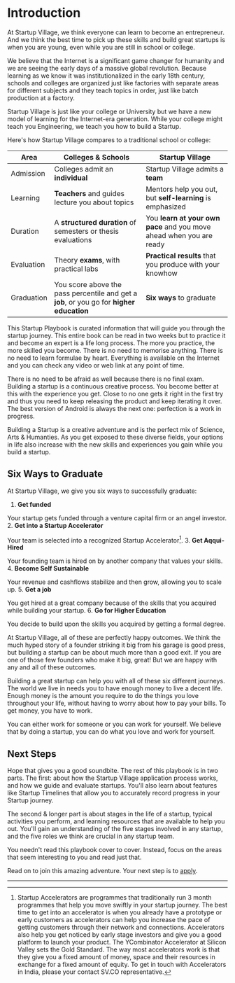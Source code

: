 # Introduction

At Startup Village, we think everyone can learn to become an entrepreneur. And we think the best time to pick up these skills and build great startups is when you are young, even while you are still in school or college. 

We believe that the Internet is a significant game changer for humanity and we are seeing the early days of a massive global revolution. Because learning as we know it was institutionalized in the early 18th century, schools and colleges are organized just like factories with separate areas for different subjects and they teach topics in order, just like batch production at a factory.

Startup Village is just like your college or University but we have a new model of learning for the Internet-era generation. While your college might teach you Engineering, we teach you how to build a Startup.

Here's how Startup Village compares to a traditional school or college:

| Area | Colleges & Schools | Startup Village |
|------|--------------------|-----------------|
| Admission | Colleges admit an **individual** | Startup Village admits a **team** |
| Learning | **Teachers** and guides lecture you about topics | Mentors help you out, but **self-learning** is emphasized | 
| Duration | A **structured duration** of semesters or thesis evaluations | You **learn at your own pace** and you move ahead when you are ready |
| Evaluation | Theory **exams**, with practical labs | **Practical results** that you produce with your knowhow |
| Graduation | You score above the pass percentile and get a **job**, or you go for **higher education** | **Six ways** to graduate |

This Startup Playbook is curated information that will guide you through the startup journey. This entire book can be read in two weeks but to practice it and become an expert is a life long process. The more you practice, the more skilled you become. There is no need to memorise anything. There is no need to learn formulae by heart. Everything is available on the Internet and you can check any video or web link at any point of time.
 
There is no need to be afraid as well because there is no final exam. Building a startup is a continuous creative process. You become better at this with the experience you get. Close to no one gets it right in the first try and thus you need to keep releasing the product and keep iterating it over. The best version of Android is always the next one: perfection is a work in progress.

Building a Startup is a creative adventure and is the perfect mix of Science, Arts & Humanties. As you get exposed to these diverse fields, your options in life also increase with the new skills and experiences you gain while you build a startup.

## Six Ways to Graduate

At Startup Village, we give you six ways to successfully graduate:

1. **Get funded**
  
  Your startup gets funded through a venture capital firm or an angel investor.
2. **Get into a Startup Accelerator**

  Your team is selected into a recognized Startup Accelerator[^1].
3. **Get Aqqui-Hired**

  Your founding team is hired on by another company that values your skills.
4. **Become Self Sustainable**

  Your revenue and cashflows stabilize and then grow, allowing you to scale up.
5. **Get a job**

  You get hired at a great company because of the skills that you acquired while building your startup.
6. **Go for Higher Education**

  You decide to build upon the skills you acquired by getting a formal degree.
  
At Startup Village, all of these are perfectly happy outcomes. We think the much hyped story of a founder striking it big from his garage is good press, but building a startup can be about much more than a good exit. If you are one of those few founders who make it big, great! But we are happy with any and all of these outcomes.

Building a great startup can help you with all of these six different journeys. The world we live in needs you to have enough money to live a decent life. Enough money is the amount you require to do the things you love throughout your life, without having to worry about how to pay your bills. To get money, you have to work.

You can either work for someone or you can work for yourself. We believe that by doing a startup, you can do what you love and work for yourself.

## Next Steps

Hope that gives you a good soundbite. The rest of this playbook is in two parts. The first: about how the Startup Village application process works, and how we guide and evaluate startups. You'll also learn about features like Startup Timelines that allow you to accurately record progress in your Startup journey. 

The second & longer part is about stages in the life of a startup, typical activities you perform, and learning resources that are available to help you out. You'll gain an understanding of the five stages involved in any startup, and the five roles we think are crucial in any startup team.

You needn't read this playbook cover to cover. Instead, focus on the areas that seem interesting to you and read just that.

Read on to join this amazing adventure. Your next step is to [apply](1-application.md).

---
[^1]: Startup Accelerators are programmes that traditionally run 3 month programmes that help you move swiftly in your startup journey. The best time to get into an accelerator is when you already have a prototype or early customers as accelerators can help you increase the pace of getting customers through their network and connections. Accelerators also help you get noticed by early stage investors and give you a good platform to launch your product. The YCombinator Accelerator at Silicon Valley sets the Gold Standard. The way most accelerators work is that they give you a fixed amount of money, space and their resources in exchange for a fixed amount of equity. To get in touch with Accelerators in India, please your contact SV.CO representative.

